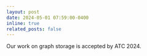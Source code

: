 ```yaml
---
layout: post
date: 2024-05-01 07:59:00-0400
inline: true
related_posts: false
---
```


Our work on graph storage is accepted by ATC 2024.